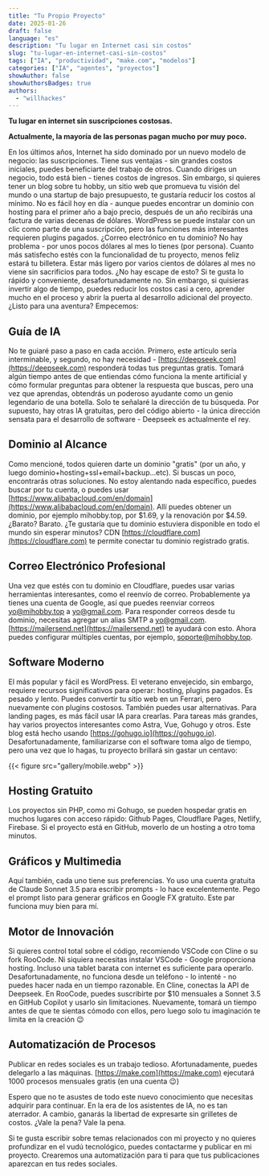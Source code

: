 ```yaml
---
title: "Tu Propio Proyecto"
date: 2025-01-26
draft: false
language: "es"
description: "Tu lugar en Internet casi sin costos"
slug: "tu-lugar-en-internet-casi-sin-costos"
tags: ["IA", "productividad", "make.com", "modelos"]
categories: ["IA", "agentes", "proyectos"]
showAuthor: false
showAuthorsBadges: true
authors:
  - "willhackes"
---
```


**Tu lugar en internet sin suscripciones costosas.**

**Actualmente, la mayoría de las personas pagan mucho por muy poco.**

En los últimos años, Internet ha sido dominado por un nuevo modelo de negocio: las suscripciones. Tiene sus ventajas - sin grandes costos iniciales, puedes beneficiarte del trabajo de otros. Cuando diriges un negocio, todo está bien - tienes costos de ingresos. Sin embargo, si quieres tener un blog sobre tu hobby, un sitio web que promueva tu visión del mundo o una startup de bajo presupuesto, te gustaría reducir los costos al mínimo. No es fácil hoy en día - aunque puedes encontrar un dominio con hosting para el primer año a bajo precio, después de un año recibirás una factura de varias decenas de dólares. WordPress se puede instalar con un clic como parte de una suscripción, pero las funciones más interesantes requieren plugins pagados. ¿Correo electrónico en tu dominio? No hay problema - por unos pocos dólares al mes lo tienes (por persona). Cuanto más satisfecho estés con la funcionalidad de tu proyecto, menos feliz estará tu billetera. Estar más ligero por varios cientos de dólares al mes no viene sin sacrificios para todos. ¿No hay escape de esto? Si te gusta lo rápido y conveniente, desafortunadamente no. Sin embargo, si quisieras invertir algo de tiempo, puedes reducir los costos casi a cero, aprender mucho en el proceso y abrir la puerta al desarrollo adicional del proyecto. ¿Listo para una aventura? Empecemos:

## Guía de IA
No te guiaré paso a paso en cada acción. Primero, este artículo sería interminable, y segundo, no hay necesidad - [https://deepseek.com](https://deepseek.com) responderá todas tus preguntas gratis. Tomará algún tiempo antes de que entiendas cómo funciona la mente artificial y cómo formular preguntas para obtener la respuesta que buscas, pero una vez que aprendas, obtendrás un poderoso ayudante como un genio legendario de una botella. Solo te señalaré la dirección de tu búsqueda. Por supuesto, hay otras IA gratuitas, pero del código abierto - la única dirección sensata para el desarrollo de software - Deepseek es actualmente el rey.

## Dominio al Alcance
Como mencioné, todos quieren darte un dominio "gratis" (por un año, y luego dominio+hosting+ssl+email+backup...etc). Si buscas un poco, encontrarás otras soluciones. No estoy alentando nada específico, puedes buscar por tu cuenta, o puedes usar [https://www.alibabacloud.com/en/domain](https://www.alibabacloud.com/en/domain). Allí puedes obtener un dominio, por ejemplo mihobby.top, por $1.69, y la renovación por $4.59. ¿Barato? Barato. ¿Te gustaría que tu dominio estuviera disponible en todo el mundo sin esperar minutos? CDN [https://cloudflare.com](https://cloudflare.com) te permite conectar tu dominio registrado gratis.

## Correo Electrónico Profesional
Una vez que estés con tu dominio en Cloudflare, puedes usar varias herramientas interesantes, como el reenvío de correo. Probablemente ya tienes una cuenta de Google, así que puedes reenviar correos [yo@mihobby.top](mailto:yo@mihobby.top) a [yo@gmail.com](mailto:yo@gmail.com). Para responder correos desde tu dominio, necesitas agregar un alias SMTP a [yo@gmail.com](mailto:yo@gmail.com). [https://mailersend.net](https://mailersend.net) te ayudará con esto. Ahora puedes configurar múltiples cuentas, por ejemplo, [soporte@mihobby.top](mailto:soporte@mihobby.top).

## Software Moderno
El más popular y fácil es WordPress. El veterano envejecido, sin embargo, requiere recursos significativos para operar: hosting, plugins pagados. Es pesado y lento. Puedes convertir tu sitio web en un Ferrari, pero nuevamente con plugins costosos. También puedes usar alternativas. Para landing pages, es más fácil usar IA para crearlas. Para tareas más grandes, hay varios proyectos interesantes como Astra, Vue, Gohugo y otros. Este blog está hecho usando [https://gohugo.io](https://gohugo.io). Desafortunadamente, familiarizarse con el software toma algo de tiempo, pero una vez que lo hagas, tu proyecto brillará sin gastar un centavo:

{{< figure src="gallery/mobile.webp" >}}

## Hosting Gratuito
Los proyectos sin PHP, como mi Gohugo, se pueden hospedar gratis en muchos lugares con acceso rápido: Github Pages, Cloudflare Pages, Netlify, Firebase. Si el proyecto está en GitHub, moverlo de un hosting a otro toma minutos.

## Gráficos y Multimedia
Aquí también, cada uno tiene sus preferencias. Yo uso una cuenta gratuita de Claude Sonnet 3.5 para escribir prompts - lo hace excelentemente. Pego el prompt listo para generar gráficos en Google FX gratuito. Este par funciona muy bien para mí.

## Motor de Innovación
Si quieres control total sobre el código, recomiendo VSCode con Cline o su fork RooCode. Ni siquiera necesitas instalar VSCode - Google proporciona hosting. Incluso una tablet barata con internet es suficiente para operarlo. Desafortunadamente, no funciona desde un teléfono - lo intenté - no puedes hacer nada en un tiempo razonable. En Cline, conectas la API de Deepseek. En RooCode, puedes suscribirte por $10 mensuales a Sonnet 3.5 en GitHub Copilot y usarlo sin limitaciones. Nuevamente, tomará un tiempo antes de que te sientas cómodo con ellos, pero luego solo tu imaginación te limita en la creación 😉

## Automatización de Procesos
Publicar en redes sociales es un trabajo tedioso. Afortunadamente, puedes delegarlo a las máquinas. [https://make.com](https://make.com) ejecutará 1000 procesos mensuales gratis (en una cuenta 😉)

Espero que no te asustes de todo este nuevo conocimiento que necesitas adquirir para continuar. En la era de los asistentes de IA, no es tan aterrador. A cambio, ganarás la libertad de expresarte sin grilletes de costos. ¿Vale la pena? Vale la pena.

Si te gusta escribir sobre temas relacionados con mi proyecto y no quieres profundizar en el vudú tecnológico, puedes contactarme y publicar en mi proyecto. Crearemos una automatización para ti para que tus publicaciones aparezcan en tus redes sociales.
